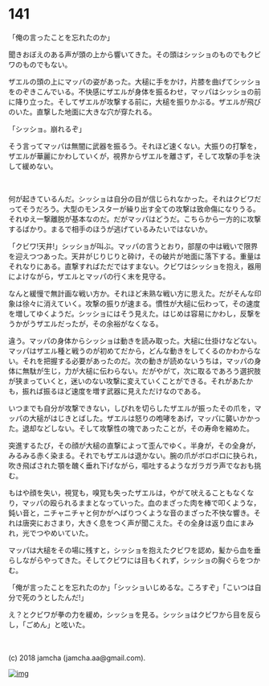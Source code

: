 # 141

「俺の言ったことを忘れたのか」  

聞きおぼえのある声が頭の上から響いてきた。その頭はシッショのものでもクビワのものでもない。  

ザエルの頭の上にマッパの姿があった。大槌に手をかけ，片膝を曲げてシッショをのぞきこんでいる。不快感にザエルが身体を振るわせ，マッパはシッショの前に降り立った。そしてザエルが攻撃する前に，大槌を振りかぶる。ザエルが飛びのいた。直撃した地面に大きな穴が穿たれる。  

「シッショ。崩れるぞ」  

そう言ってマッパは無闇に武器を振るう。それほど速くない。大振りの打撃を，ザエルが華麗にかわしていくが，視界からザエルを離さず，そして攻撃の手を決して緩めない。  

<br>  

何が起きているんだ。シッショは自分の目が信じられなかった。それはクビワだってそうだろう。大型のモンスターが繰り出す全ての攻撃は致命傷になりうる。それゆえ一撃離脱が基本なのだ。だがマッパはどうだ。こちらから一方的に攻撃するばかり。まるで相手のほうが逃げているみたいではないか。  

「クビワ!天井!」シッショが叫ぶ。マッパの言うとおり，部屋の中は戦いで限界を迎えつつあった。天井がじりじりと砕け，その破片が地面に落下する。重量はそれなりにある。直撃すればただではすまない。クビワはシッショを抱え，器用によけながら，ザエルとマッパの行く末を見守る。  

なんと緩慢で無計画な戦い方か。それほど未熟な戦い方に思えた。だがそんな印象は徐々に消えていく。攻撃の振りが速まる。慣性が大槌に伝わって，その速度を増してゆくようだ。シッショにはそう見えた。はじめは容易にかわし，反撃をうかがうザエルだったが，その余裕がなくなる。  

違う。マッパの身体からシッショは動きを読み取った。大槌に仕掛けなどない。マッパはザエル種と戦うのが初めてだから，どんな動きをしてくるのかわからない。それを把握する必要があったのだ。次の動きが読めないうちは，マッパの身体に無駄が生じ，力が大槌に伝わらない。だがやがて，次に取るであろう選択肢が狭まっていくと，迷いのない攻撃に変えていくことができる。それがあたかも，振れば振るほど速度を増す武器に見えただけなのである。  

いつまでも自分が攻撃できない，しびれを切らしたザエルが振ったその爪を，マッパの大槌がはじきとばした。ザエルは怒りの咆哮をあげ，マッパに襲いかかった。退却などしない。そして攻撃性の塊であったことが，その寿命を縮めた。  

突進するたび，その顔が大槌の直撃によって歪んでゆく。半身が，その全身が，みるみる赤く染まる。それでもザエルは退かない。腕の爪がボロボロに抉られ，吹き飛ばされた顎を醜く垂れ下げながら，嘔吐するようなガラガラ声でなおも挑む。  

もはや顔を失い，視覚も，嗅覚も失ったザエルは，やがて吠えることもなくなり，マッパの殴られるままとなっていった。血のまざった肉を棒で叩くような，鈍い音と，ニチャニチャと何かがへばりつくような音のまざった不快な響き。それは唐突におさまり，大きく息をつく声が聞こえた。その全身は返り血にまみれ，光でつやめいていた。  

マッパは大槌をその場に残すと，シッショを抱えたクビワを認め，髪から血を垂らしながらやってきた。そしてクビワには目もくれず，シッショの胸ぐらをつかむ。  

「俺が言ったことを忘れたのか」「シッショいじめるな。ころすぞ」「こいつは自分で死のうとしたんだ!」  

え？とクビワが拳の力を緩め，シッショを見る。シッショはクビワから目を反らし，「ごめん」と呟いた。  

<br>  
<br>  
(c) 2018 jamcha (jamcha.aa@gmail.com).  

[![img](http://i.creativecommons.org/l/by-nc-sa/4.0/88x31.png)](http://creativecommons.org/licenses/by-nc-sa/4.0/deed)
